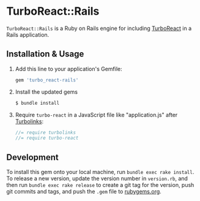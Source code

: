 # TurboReact::Rails

`TurboReact::Rails` is a Ruby on Rails engine for including
[TurboReact](https://github.com/ssorallen/turbo-react) in a Rails application.

## Installation & Usage

1. Add this line to your application's Gemfile:

    ```ruby
    gem 'turbo_react-rails'
    ```

2. Install the updated gems

    ```sh
    $ bundle install
    ```

3. Require `turbo-react` in a JavaScript file like "application.js" after
   [Turbolinks](https://github.com/rails/turbolinks):

    ```js
    //= require turbolinks
    //= require turbo-react
    ```

## Development

To install this gem onto your local machine, run `bundle exec rake install`. To
release a new version, update the version number in `version.rb`, and then run
`bundle exec rake release` to create a git tag for the version, push git commits
and tags, and push the `.gem` file to [rubygems.org](https://rubygems.org).
